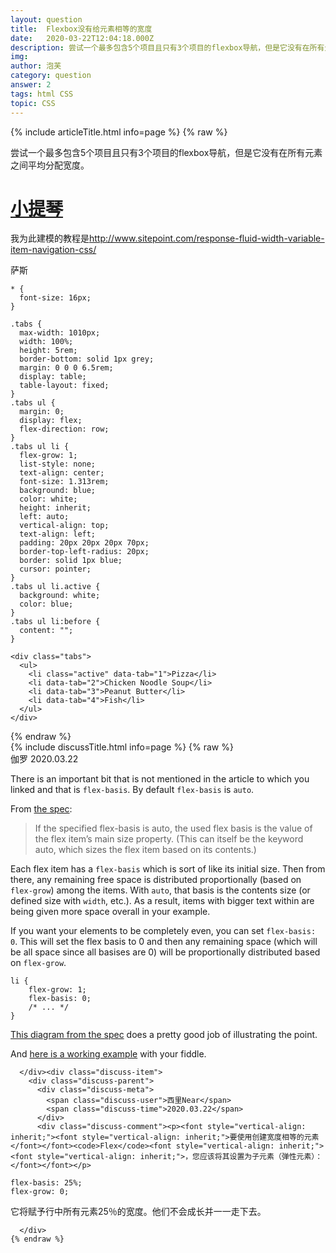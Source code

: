 ```yaml
---
layout: question
title:  Flexbox没有给元素相等的宽度
date:   2020-03-22T12:04:18.000Z
description: 尝试一个最多包含5个项目且只有3个项目的flexbox导航，但是它没有在所有元素之间平均分配宽度。小提琴我为此建模的教程是http //www.s...
img: 
author: 泡芙
category: question
answer: 2
tags: html CSS
topic: CSS
---
```

<div class="article-root">
  <div class="article">
    {% include articleTitle.html info=page %}
    {% raw %}
    <div class="article-content"><p><font style="vertical-align: inherit;"><font style="vertical-align: inherit;">尝试一个最多包含5个项目且只有3个项目的flexbox导航，但是它没有在所有元素之间平均分配宽度。</font></font></p>

<h1><a href="http://jsfiddle.net/2nY9N/1/" rel="noreferrer"><font style="vertical-align: inherit;"><font style="vertical-align: inherit;">小提琴</font></font></a></h1>

<p><font style="vertical-align: inherit;"><font style="vertical-align: inherit;">我为此建模的教程是</font></font><a href="http://www.sitepoint.com/responsive-fluid-width-variable-item-navigation-css/" rel="noreferrer"><font style="vertical-align: inherit;"><font style="vertical-align: inherit;">http://www.sitepoint.com/response-fluid-width-variable-item-navigation-css/</font></font></a></p>

<p><font style="vertical-align: inherit;"><font style="vertical-align: inherit;">萨斯</font></font></p>

<p></p><div class="snippet" data-lang="js" data-hide="false" data-console="true" data-babel="false">
<div class="snippet-code">
<pre class="snippet-code-css lang-css prettyprint-override"><code>* {<font></font>
  font-size: 16px;<font></font>
}<font></font>
<font></font>
.tabs {<font></font>
  max-width: 1010px;<font></font>
  width: 100%;<font></font>
  height: 5rem;<font></font>
  border-bottom: solid 1px grey;<font></font>
  margin: 0 0 0 6.5rem;<font></font>
  display: table;<font></font>
  table-layout: fixed;<font></font>
}<font></font>
.tabs ul {<font></font>
  margin: 0;<font></font>
  display: flex;<font></font>
  flex-direction: row;<font></font>
}<font></font>
.tabs ul li {<font></font>
  flex-grow: 1;<font></font>
  list-style: none;<font></font>
  text-align: center;<font></font>
  font-size: 1.313rem;<font></font>
  background: blue;<font></font>
  color: white;<font></font>
  height: inherit;<font></font>
  left: auto;<font></font>
  vertical-align: top;<font></font>
  text-align: left;<font></font>
  padding: 20px 20px 20px 70px;<font></font>
  border-top-left-radius: 20px;<font></font>
  border: solid 1px blue;<font></font>
  cursor: pointer;<font></font>
}<font></font>
.tabs ul li.active {<font></font>
  background: white;<font></font>
  color: blue;<font></font>
}<font></font>
.tabs ul li:before {<font></font>
  content: "";<font></font>
}</code></pre>
<pre class="snippet-code-html lang-html prettyprint-override"><code>&lt;div class="tabs"&gt;<font></font>
  &lt;ul&gt;<font></font>
    &lt;li class="active" data-tab="1"&gt;Pizza&lt;/li&gt;<font></font>
    &lt;li data-tab="2"&gt;Chicken Noodle Soup&lt;/li&gt;<font></font>
    &lt;li data-tab="3"&gt;Peanut Butter&lt;/li&gt;<font></font>
    &lt;li data-tab="4"&gt;Fish&lt;/li&gt;<font></font>
  &lt;/ul&gt;<font></font>
&lt;/div&gt;</code></pre>
</div>
</div>
<p></p></div>
    {% endraw %}
  </div>

  <div class="discuss-wrapper">
    {% include discussTitle.html info=page %}
    {% raw %}
    <div class="discuss-item">
        <div class="discuss-parent">
          <div class="discuss-meta">
            <span class="discuss-user">伽罗</span>
            <span class="discuss-time">2020.03.22</span>
          </div>
          <div class="discuss-comment"><p>There is an important bit that is not mentioned in the article to which you linked and that is <code>flex-basis</code>.  By default <code>flex-basis</code> is <code>auto</code>.  </p>

<p>From <a href="http://www.w3.org/TR/css3-flexbox/#flex-property" rel="noreferrer">the spec</a>:</p>

<blockquote>
  <p>If the specified flex-basis is auto, the used flex basis is the value of the flex item’s main size property. (This can itself be the keyword auto, which sizes the flex item based on its contents.) </p>
</blockquote>

<p>Each flex item has a <code>flex-basis</code> which is sort of like its initial size.  Then from there, any remaining free space is distributed proportionally (based on <code>flex-grow</code>) among the items.  With <code>auto</code>, that basis is the contents size (or defined size with <code>width</code>, etc.).  As a result, items with bigger text within are being given more space overall in your example.</p>

<p>If you want your elements to be completely even, you can set <code>flex-basis: 0</code>.  This will set the flex basis to 0 and then any remaining space (which will be all space since all basises are 0) will be proportionally distributed based on <code>flex-grow</code>.</p>

<pre><code>li {<font></font>
    flex-grow: 1;<font></font>
    flex-basis: 0;<font></font>
    /* ... */<font></font>
}<font></font>
</code></pre>

<p><a href="http://www.w3.org/TR/css3-flexbox/images/rel-vs-abs-flex.svg" rel="noreferrer">This diagram from the spec</a> does a pretty good job of illustrating the point.</p>

<p>And <a href="http://jsfiddle.net/2nY9N/3/" rel="noreferrer">here is a working example</a> with your fiddle.</p></div>
        </div>
        
      </div><div class="discuss-item">
        <div class="discuss-parent">
          <div class="discuss-meta">
            <span class="discuss-user">西里Near</span>
            <span class="discuss-time">2020.03.22</span>
          </div>
          <div class="discuss-comment"><p><font style="vertical-align: inherit;"><font style="vertical-align: inherit;">要使用创建宽度相等的元素</font></font><code>Flex</code><font style="vertical-align: inherit;"><font style="vertical-align: inherit;">，您应该将其设置为子元素（弹性元素）：</font></font></p>

<pre><code>flex-basis: 25%;<font></font>
flex-grow: 0;<font></font>
</code></pre>

<p><font style="vertical-align: inherit;"><font style="vertical-align: inherit;">它将赋予行中所有元素25％的宽度。</font><font style="vertical-align: inherit;">他们不会成长并一一走下去。</font></font></p></div>
        </div>
        
      </div>
    {% endraw %}
  </div>
<div>
